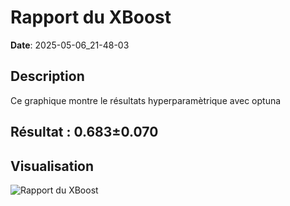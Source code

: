 # Rapport du XBoost
**Date**: 2025-05-06_21-48-03

## Description
Ce graphique montre le résultats hyperparamètrique avec optuna
 ## Résultat : 0.683±0.070

## Visualisation
![Rapport du XBoost](../static/images/rapport_du_xboost_plot.png)
